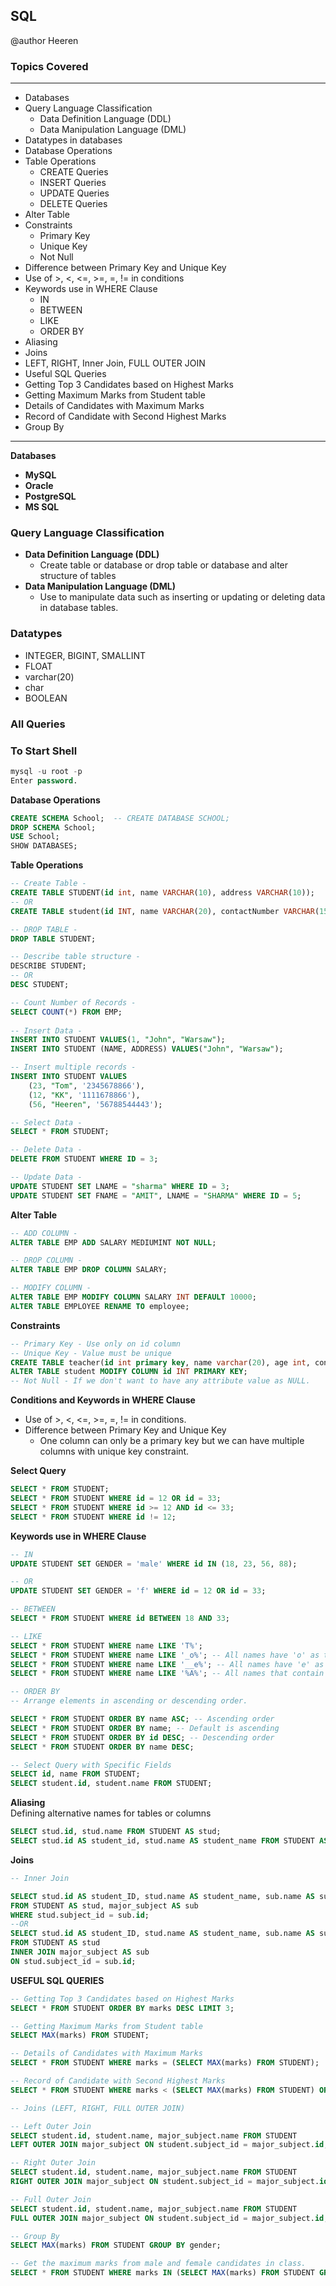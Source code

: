 ## SQL

 @author Heeren

 ### Topics Covered 
---
- Databases
- Query Language Classification
  - Data Definition Language (DDL)
  - Data Manipulation Language (DML)
- Datatypes in databases
- Database Operations
- Table Operations
  - CREATE Queries
  - INSERT Queries
  - UPDATE Queries
  - DELETE Queries
- Alter Table
- Constraints
  - Primary Key
  - Unique Key
  - Not Null
- Difference between Primary Key and Unique Key
- Use of >, <, <=, >=, =, != in conditions
- Keywords use in WHERE Clause
  - IN
  - BETWEEN
  - LIKE
  - ORDER BY
- Aliasing
- Joins
- LEFT, RIGHT, Inner Join, FULL OUTER JOIN
- Useful SQL Queries
- Getting Top 3 Candidates based on Highest Marks
- Getting Maximum Marks from Student table
- Details of Candidates with Maximum Marks
- Record of Candidate with Second Highest Marks
- Group By
--- 

**Databases**

- **MySQL**
- **Oracle**
- **PostgreSQL**
- **MS SQL**

### Query Language Classification

- **Data Definition Language (DDL)**
  - Create table or database or drop table or database and alter structure of tables
- **Data Manipulation Language (DML)**
  - Use to manipulate data such as inserting or updating or deleting data in database tables.

### Datatypes

- INTEGER, BIGINT, SMALLINT
- FLOAT
- varchar(20)
- char
- BOOLEAN

### All Queries

### To Start Shell
```sql
mysql -u root -p 
Enter password.
```

**Database Operations**
```sql
CREATE SCHEMA School;  -- CREATE DATABASE SCHOOL;
DROP SCHEMA School;
USE School;
SHOW DATABASES;
```
**Table Operations**
```sql
-- Create Table -
CREATE TABLE STUDENT(id int, name VARCHAR(10), address VARCHAR(10));
-- OR
CREATE TABLE student(id INT, name VARCHAR(20), contactNumber VARCHAR(15));

-- DROP TABLE -
DROP TABLE STUDENT;

-- Describe table structure -
DESCRIBE STUDENT;
-- OR
DESC STUDENT;

-- Count Number of Records - 
SELECT COUNT(*) FROM EMP;
 
-- Insert Data - 
INSERT INTO STUDENT VALUES(1, "John", "Warsaw");
INSERT INTO STUDENT (NAME, ADDRESS) VALUES("John", "Warsaw");

-- Insert multiple records - 
INSERT INTO STUDENT VALUES
    (23, "Tom", '2345678866'),
    (12, "KK", '1111678866'),
    (56, "Heeren", '56788544443');

-- Select Data -
SELECT * FROM STUDENT;

-- Delete Data -
DELETE FROM STUDENT WHERE ID = 3;

-- Update Data -
UPDATE STUDENT SET LNAME = "sharma" WHERE ID = 3;
UPDATE STUDENT SET FNAME = "AMIT", LNAME = "SHARMA" WHERE ID = 5;
```
**Alter Table**
```sql
-- ADD COLUMN -
ALTER TABLE EMP ADD SALARY MEDIUMINT NOT NULL;

-- DROP COLUMN -
ALTER TABLE EMP DROP COLUMN SALARY;

-- MODIFY COLUMN -
ALTER TABLE EMP MODIFY COLUMN SALARY INT DEFAULT 10000;
ALTER TABLE EMPLOYEE RENAME TO employee;
```

**Constraints**
```sql
-- Primary Key - Use only on id column
-- Unique Key - Value must be unique
CREATE TABLE teacher(id int primary key, name varchar(20), age int, contactno varchar(20) unique key);
ALTER TABLE student MODIFY COLUMN id INT PRIMARY KEY;
-- Not Null - If we don't want to have any attribute value as NULL.
```

**Conditions and Keywords in WHERE Clause**
- Use of >, <, <=, >=, =, != in conditions.
- Difference between Primary Key and Unique Key
  - One column can only be a primary key but we can have multiple columns with unique key constraint.

**Select Query**
```sql
SELECT * FROM STUDENT;
SELECT * FROM STUDENT WHERE id = 12 OR id = 33;
SELECT * FROM STUDENT WHERE id >= 12 AND id <= 33;
SELECT * FROM STUDENT WHERE id != 12;
```
**Keywords use in WHERE Clause**
```sql
-- IN
UPDATE STUDENT SET GENDER = 'male' WHERE id IN (18, 23, 56, 88);

-- OR	
UPDATE STUDENT SET GENDER = 'f' WHERE id = 12 OR id = 33;

-- BETWEEN
SELECT * FROM STUDENT WHERE id BETWEEN 18 AND 33;

-- LIKE
SELECT * FROM STUDENT WHERE name LIKE 'T%';
SELECT * FROM STUDENT WHERE name LIKE '_o%'; -- All names have 'o' as the second character
SELECT * FROM STUDENT WHERE name LIKE '__e%'; -- All names have 'e' as the third character
SELECT * FROM STUDENT WHERE name LIKE '%A%'; -- All names that contain 'A' anywhere in the string

-- ORDER BY
-- Arrange elements in ascending or descending order.

SELECT * FROM STUDENT ORDER BY name ASC; -- Ascending order
SELECT * FROM STUDENT ORDER BY name; -- Default is ascending
SELECT * FROM STUDENT ORDER BY id DESC; -- Descending order
SELECT * FROM STUDENT ORDER BY name DESC;

-- Select Query with Specific Fields
SELECT id, name FROM STUDENT;
SELECT student.id, student.name FROM STUDENT;
```
**Aliasing**    
Defining alternative names for tables or columns    
```sql
SELECT stud.id, stud.name FROM STUDENT AS stud;
SELECT stud.id AS student_id, stud.name AS student_name FROM STUDENT AS stud;
```
**Joins**
```sql
-- Inner Join

SELECT stud.id AS student_ID, stud.name AS student_name, sub.name AS subject_name 
FROM STUDENT AS stud, major_subject AS sub 
WHERE stud.subject_id = sub.id;
--OR
SELECT stud.id AS student_ID, stud.name AS student_name, sub.name AS subject_name 
FROM STUDENT AS stud 
INNER JOIN major_subject AS sub 
ON stud.subject_id = sub.id;

```
**USEFUL SQL QUERIES**
```sql
-- Getting Top 3 Candidates based on Highest Marks
SELECT * FROM STUDENT ORDER BY marks DESC LIMIT 3;

-- Getting Maximum Marks from Student table
SELECT MAX(marks) FROM STUDENT;

-- Details of Candidates with Maximum Marks
SELECT * FROM STUDENT WHERE marks = (SELECT MAX(marks) FROM STUDENT);

-- Record of Candidate with Second Highest Marks
SELECT * FROM STUDENT WHERE marks < (SELECT MAX(marks) FROM STUDENT) ORDER BY marks DESC LIMIT 1;

-- Joins (LEFT, RIGHT, FULL OUTER JOIN)

-- Left Outer Join
SELECT student.id, student.name, major_subject.name FROM STUDENT 
LEFT OUTER JOIN major_subject ON student.subject_id = major_subject.id;

-- Right Outer Join
SELECT student.id, student.name, major_subject.name FROM STUDENT 
RIGHT OUTER JOIN major_subject ON student.subject_id = major_subject.id;

-- Full Outer Join
SELECT student.id, student.name, major_subject.name FROM STUDENT 
FULL OUTER JOIN major_subject ON student.subject_id = major_subject.id;

-- Group By
SELECT MAX(marks) FROM STUDENT GROUP BY gender; 

-- Get the maximum marks from male and female candidates in class.
SELECT * FROM STUDENT WHERE marks IN (SELECT MAX(marks) FROM STUDENT GROUP BY gender);
```



